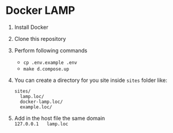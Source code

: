 # Docker LAMP 

1. Install Docker
2. Clone this repository 
3. Perform following commands
   - `cp .env.example .env`
   - `make d.compose.up`

4. You can create a directory for you site inside `sites` folder like:
    ```
   sites/
      lamp.loc/
      docker-lamp.loc/
      example.loc/
   ```
5. Add in the host file the same domain  
   `127.0.0.1 	lamp.loc`
